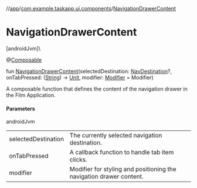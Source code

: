 //[app](../../index.md)/[com.example.taskapp.ui.components](index.md)/[NavigationDrawerContent](-navigation-drawer-content.md)

# NavigationDrawerContent

[androidJvm]\

@[Composable](https://developer.android.com/reference/kotlin/androidx/compose/runtime/Composable.html)

fun [NavigationDrawerContent](-navigation-drawer-content.md)(selectedDestination: [NavDestination](https://developer.android.com/reference/kotlin/androidx/navigation/NavDestination.html)?, onTabPressed: ([String](https://kotlinlang.org/api/latest/jvm/stdlib/kotlin/-string/index.html)) -&gt; [Unit](https://kotlinlang.org/api/latest/jvm/stdlib/kotlin/-unit/index.html), modifier: [Modifier](https://developer.android.com/reference/kotlin/androidx/compose/ui/Modifier.html) = Modifier)

A composable function that defines the content of the navigation drawer in the Film Application.

#### Parameters

androidJvm

| | |
|---|---|
| selectedDestination | The currently selected navigation destination. |
| onTabPressed | A callback function to handle tab item clicks. |
| modifier | Modifier for styling and positioning the navigation drawer content. |
